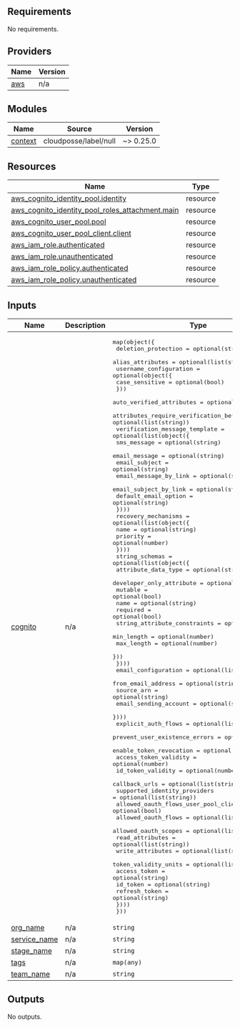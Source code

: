 <!-- BEGIN_TF_DOCS -->
## Requirements

No requirements.

## Providers

| Name | Version |
|------|---------|
| <a name="provider_aws"></a> [aws](#provider\_aws) | n/a |

## Modules

| Name | Source | Version |
|------|--------|---------|
| <a name="module_context"></a> [context](#module\_context) | cloudposse/label/null | ~> 0.25.0 |

## Resources

| Name | Type |
|------|------|
| [aws_cognito_identity_pool.identity](https://registry.terraform.io/providers/hashicorp/aws/latest/docs/resources/cognito_identity_pool) | resource |
| [aws_cognito_identity_pool_roles_attachment.main](https://registry.terraform.io/providers/hashicorp/aws/latest/docs/resources/cognito_identity_pool_roles_attachment) | resource |
| [aws_cognito_user_pool.pool](https://registry.terraform.io/providers/hashicorp/aws/latest/docs/resources/cognito_user_pool) | resource |
| [aws_cognito_user_pool_client.client](https://registry.terraform.io/providers/hashicorp/aws/latest/docs/resources/cognito_user_pool_client) | resource |
| [aws_iam_role.authenticated](https://registry.terraform.io/providers/hashicorp/aws/latest/docs/resources/iam_role) | resource |
| [aws_iam_role.unauthenticated](https://registry.terraform.io/providers/hashicorp/aws/latest/docs/resources/iam_role) | resource |
| [aws_iam_role_policy.authenticated](https://registry.terraform.io/providers/hashicorp/aws/latest/docs/resources/iam_role_policy) | resource |
| [aws_iam_role_policy.unauthenticated](https://registry.terraform.io/providers/hashicorp/aws/latest/docs/resources/iam_role_policy) | resource |

## Inputs

| Name | Description | Type | Default | Required |
|------|-------------|------|---------|:--------:|
| <a name="input_cognito"></a> [cognito](#input\_cognito) | n/a | <pre>map(object({<br>    deletion_protection = optional(string)<br>    alias_attributes    = optional(list(string))<br>    username_configuration = optional(object({<br>      case_sensitive = optional(bool)<br>    }))<br>    auto_verified_attributes                      = optional(list(string))<br>    attributes_require_verification_before_update = optional(list(string))<br>    verification_message_template = optional(list(object({<br>      sms_message           = optional(string)<br>      email_message         = optional(string)<br>      email_subject         = optional(string)<br>      email_message_by_link = optional(string)<br>      email_subject_by_link = optional(string)<br>      default_email_option  = optional(string)<br>    })))<br>    recovery_mechanisms = optional(list(object({<br>      name     = optional(string)<br>      priority = optional(number)<br>    })))<br>    string_schemas = optional(list(object({<br>      attribute_data_type      = optional(string)<br>      developer_only_attribute = optional(bool)<br>      mutable                  = optional(bool)<br>      name                     = optional(string)<br>      required                 = optional(bool)<br>      string_attribute_constraints = optional(object({<br>        min_length = optional(number)<br>        max_length = optional(number)<br>      }))<br>    })))<br>    email_configuration = optional(list(object({<br>      from_email_address    = optional(string)<br>      source_arn            = optional(string)<br>      email_sending_account = optional(string)<br>    })))<br>    explicit_auth_flows                  = optional(list(string))<br>    prevent_user_existence_errors        = optional(string)<br>    enable_token_revocation              = optional(bool)<br>    access_token_validity                = optional(number)<br>    id_token_validity                    = optional(number)<br>    callback_urls                        = optional(list(string))<br>    supported_identity_providers         = optional(list(string))<br>    allowed_oauth_flows_user_pool_client = optional(bool)<br>    allowed_oauth_flows                  = optional(list(string))<br>    allowed_oauth_scopes                 = optional(list(string))<br>    read_attributes                      = optional(list(string))<br>    write_attributes                     = optional(list(string))<br>    token_validity_units = optional(list(object({<br>      access_token  = optional(string)<br>      id_token      = optional(string)<br>      refresh_token = optional(string)<br>    })))<br>  }))</pre> | n/a | yes |
| <a name="input_org_name"></a> [org\_name](#input\_org\_name) | n/a | `string` | n/a | yes |
| <a name="input_service_name"></a> [service\_name](#input\_service\_name) | n/a | `string` | n/a | yes |
| <a name="input_stage_name"></a> [stage\_name](#input\_stage\_name) | n/a | `string` | n/a | yes |
| <a name="input_tags"></a> [tags](#input\_tags) | n/a | `map(any)` | `{}` | no |
| <a name="input_team_name"></a> [team\_name](#input\_team\_name) | n/a | `string` | n/a | yes |

## Outputs

No outputs.
<!-- END_TF_DOCS -->